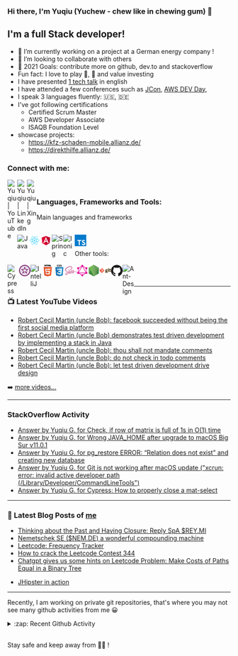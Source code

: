### Hi there, I'm Yuqiu (Yuchew - chew like in chewing gum) 👋

## I'm a full Stack developer!

<!--- 🌱 I’m currently learning everything 🤣-->
- 🔭 I’m currently working on a project at a German energy company !
- 👯 I’m looking to collaborate with others
- 🥅 2021 Goals: contribute more on github, dev.to and stackoverflow
- Fun fact: I love to play 🏓, 🏸 and value investing
- I have presented [1 tech talk](https://geyuqiu.github.io/jhipster-in-action/) in english
- I have attended a few conferences such as [JCon](https://jcon.one/de/), [AWS DEV Day](https://pages.awscloud.com/EMEA_FIELD_WEBINAR_DevdayMAD_20201015_7010z000001LtjX_On-Demand-Confirmation.html?sc_channel=em&sc_campaign=emea20_devdayonlineq4&sc_medium=em_309568&sc_content=REG_event_ev_field&sc_geo=emea&sc_country=mult&sc_outcome=reg&sc_publisher=aws&trkCampaign=emea20_devdayonlineq4&trk=em_thankyousurvey_loc-309568_emea20_devdayonlineq4), 
- I speak 3 languages fluently: 🇺🇸, 🇩🇪
- I've got following certifications
    - Certified Scrum Master
    - AWS Developer Associate
    - ISAQB Foundation Level
- showcase projects: 
    - https://kfz-schaden-mobile.allianz.de/
    - https://direkthilfe.allianz.de/

### Connect with me:
  
[<img align="left" alt="Yuqiu | YouTube" width="22px" src="https://cdn.jsdelivr.net/npm/simple-icons@v3/icons/youtube.svg" />][youtube]
[<img align="left" alt="Yuqiu | LinkedIn" width="22px" src="https://cdn.jsdelivr.net/npm/simple-icons@v3/icons/linkedin.svg" />][linkedin]
[<img align="left" alt="Yuqiu | Xing" width="22px" src="https://cdn.jsdelivr.net/npm/simple-icons@v3/icons/xing.svg" />][xing]

<br />

### Languages, Frameworks and Tools:

Main languages and frameworks

<br />

<img align="left" alt="Java" width="26px" src="https://cdn.jsdelivr.net/npm/simple-icons@3.7.0/icons/java.svg" />
<img align="left" alt="React" width="26px" src="https://raw.githubusercontent.com/github/explore/80688e429a7d4ef2fca1e82350fe8e3517d3494d/topics/react/react.png" />
<img align="left" alt="Angular" width="26px" src="https://raw.githubusercontent.com/github/explore/80688e429a7d4ef2fca1e82350fe8e3517d3494d/topics/angular/angular.png" />
<img align="left" alt="Spring" width="26px" src="https://cdn.jsdelivr.net/npm/simple-icons@3.7.0/icons/spring.svg" />
<img align="left" alt="Ionic" width="26px" src="https://cdn.jsdelivr.net/npm/simple-icons@3.7.0/icons/ionic.svg" />
<img align="left" alt="TypeScript" width="26px" src="https://raw.githubusercontent.com/github/explore/80688e429a7d4ef2fca1e82350fe8e3517d3494d/topics/typescript/typescript.png" />

<br />
<br />
Other tools: <br /><br />
<img align="left" alt="Cypress" width="26px" src="https://github.com/jalbertsr/logo-badge-images/blob/master/img/rsz_cypress.png?raw=true" />
<img align="left" alt="Jasmine" width="26px" src="https://github.com/Iggy-Codes/logo-images/blob/master/logos/jasmine.png?raw=true" />
<img align="left" alt="IntelliJ" width="26px" src="https://cdn.jsdelivr.net/npm/simple-icons@3.7.0/icons/intellijidea.svg" />
<img align="left" alt="HTML5" width="26px" src="https://raw.githubusercontent.com/github/explore/80688e429a7d4ef2fca1e82350fe8e3517d3494d/topics/html/html.png" />
<img align="left" alt="CSS3" width="26px" src="https://raw.githubusercontent.com/github/explore/80688e429a7d4ef2fca1e82350fe8e3517d3494d/topics/css/css.png" />
<img align="left" alt="Sass" width="26px" src="https://raw.githubusercontent.com/github/explore/80688e429a7d4ef2fca1e82350fe8e3517d3494d/topics/sass/sass.png" />
<img align="left" alt="GraphQL" width="26px" src="https://raw.githubusercontent.com/github/explore/80688e429a7d4ef2fca1e82350fe8e3517d3494d/topics/graphql/graphql.png" />
<img align="left" alt="Node.js" width="26px" src="https://raw.githubusercontent.com/github/explore/80688e429a7d4ef2fca1e82350fe8e3517d3494d/topics/nodejs/nodejs.png" />
<img align="left" alt="Git" width="26px" src="https://raw.githubusercontent.com/github/explore/80688e429a7d4ef2fca1e82350fe8e3517d3494d/topics/git/git.png" />
<img align="left" alt="GitHub" width="26px" src="https://raw.githubusercontent.com/github/explore/78df643247d429f6cc873026c0622819ad797942/topics/github/github.png" />
<img align="left" alt="Ant-Design" width="26px" src="https://github.com/jalbertsr/logo-badge-images/blob/master/img/rsz_ant-design.png?raw=true" />

<br />
<br />

---

### 📺 Latest YouTube Videos

<!-- YOUTUBE:START -->
- [Robert Cecil Martin &lpar;uncle Bob&rpar;: facebook succeeded without being the first social media platform](https://www.youtube.com/watch?v=HzWjtxZkyFU)
- [Robert Cecil Martin &lpar;uncle Bob&rpar; demonstrates test driven development by implementing a stack in Java](https://www.youtube.com/watch?v=rdLO7pSVrMY)
- [Robert Cecil Martin &lpar;uncle Bob&rpar;: thou shall not mandate comments](https://www.youtube.com/watch?v=8FCDwq6PNOA)
- [Robert Cecil Martin &lpar;uncle Bob&rpar;: do not check in todo comments](https://www.youtube.com/watch?v=z-5ZhjyS8gY)
- [Robert Cecil Martin &lpar;uncle Bob&rpar;: let test driven development drive design](https://www.youtube.com/watch?v=8GZ2q6DEFH8)
<!-- YOUTUBE:END -->

➡️ [more videos...](https://www.youtube.com/channel/UCcx89MBC4J7YXVsrpQJNouw)

---

### StackOverflow Activity
<!-- STACKOVERFLOW:START -->
- [Answer by Yuqiu G. for Check, if row of matrix is full of 1s in O&lpar;1&rpar; time](https://stackoverflow.com/questions/48049837/check-if-row-of-matrix-is-full-of-1s-in-o1-time/76140855#76140855)
- [Answer by Yuqiu G. for Wrong JAVA_HOME after upgrade to macOS Big Sur v11.0.1](https://stackoverflow.com/questions/64917779/wrong-java-home-after-upgrade-to-macos-big-sur-v11-0-1/76042428#76042428)
- [Answer by Yuqiu G. for pg_restore ERROR: “Relation does not exist” and creating new database](https://stackoverflow.com/questions/49686853/pg-restore-error-relation-does-not-exist-and-creating-new-database/76003273#76003273)
- [Answer by Yuqiu G. for Git is not working after macOS update &lpar;&quot;xcrun: error: invalid active developer path &lpar;/Library/Developer/CommandLineTools&quot;&rpar;](https://stackoverflow.com/questions/52522565/git-is-not-working-after-macos-update-xcrun-error-invalid-active-developer-p/73716107#73716107)
- [Answer by Yuqiu G. for Cypress: How to properly close a mat-select](https://stackoverflow.com/questions/60532511/cypress-how-to-properly-close-a-mat-select/72178028#72178028)
<!-- STACKOVERFLOW:END -->

---

### 📕 Latest Blog Posts of [me](https://dev.to/geyuqiu)

<!-- BLOG-POST-LIST:START -->
- [Thinking about the Past and Having Closure: Reply SpA $REY.MI](https://yuqiuge.medium.com/thinking-about-the-past-and-having-closure-reply-spa-rey-mi-d3493fb2635b?source=rss-8fade33fd493------2)
- [Nemetschek SE &lpar;$NEM.DE&rpar; a wonderful compounding machine](https://yuqiuge.medium.com/nemetschek-se-nem-de-a-wonderful-compounding-machine-f355e9cee2f2?source=rss-8fade33fd493------2)
- [Leetcode: Frequency Tracker](https://yuqiuge.medium.com/leetcode-frequency-tracker-acc0cc56960?source=rss-8fade33fd493------2)
- [How to crack the Leetcode Contest 344](https://yuqiuge.medium.com/how-to-crack-the-leetcode-contest-344-224dcd24a7ae?source=rss-8fade33fd493------2)
- [Chatgpt gives us some hints on Leetcode Problem: Make Costs of Paths Equal in a Binary Tree](https://yuqiuge.medium.com/chatgpt-gives-us-some-hints-on-leetcode-problem-make-costs-of-paths-equal-in-a-binary-tree-18f48c864d13?source=rss-8fade33fd493------2)
<!-- BLOG-POST-LIST:END -->
- [JHipster in action](https://geyuqiu.github.io/jhipster-in-action/)


---
Recently, I am working on private git repositories, that's where you may not see many github activities from me 😀 
<details>
  <summary>:zap: Recent Github Activity</summary>
  
<!--RECENT_ACTIVITY:last_update-->
Last Updated: Saturday, July 22nd, 2023, 10:16:04 AM
<!--RECENT_ACTIVITY:last_update_end-->

<!--RECENT_ACTIVITY:start-->
1. 📔 Created new repository [geyuqiu/react-use-effect-fetch](https://github.com/geyuqiu/react-use-effect-fetch)
2. 📔 Created new repository [geyuqiu/react-useeffect](https://github.com/geyuqiu/react-useeffect)
3. 📔 Created new repository [geyuqiu/react-redux-with-context](https://github.com/geyuqiu/react-redux-with-context)
4. 📔 Created new repository [geyuqiu/react-flux-deprecated-3](https://github.com/geyuqiu/react-flux-deprecated-3)
5. 📔 Created new repository [geyuqiu/react-flux-deprecated-2](https://github.com/geyuqiu/react-flux-deprecated-2)
<!--RECENT_ACTIVITY:end-->

</details>


[isqab-foundation-level]: https://www.isaqb.org/documents/
[java-oca-8]: https://education.oracle.com/java-se-8-programmer-i/pexam_1Z0-808
[aws-cda]: https://aws.amazon.com/certification/certification-prep/?nc1=h_ls
[youtube]: https://youtube.com/channel/UCTfa5NSGeVLmcHYPRu9qh_g
[linkedin]: https://linkedin.com/in/yuqiu-ge-06a808b4/
[xing]: https://www.xing.com/profile/Yuqiu_Ge2
[webdevplaylist]: https://www.youtube.com/playlist?list=PLkwxH9e_vrAJ0WbEsFA9W3I1W-g_BTsbt
[jsplaylist]: https://www.youtube.com/playlist?list=PLkwxH9e_vrALRJKu7wfXby3MKeflhTu6B
[cssplaylist]: https://www.youtube.com/playlist?list=PLkwxH9e_vrALSdvZuEh6gqQdmDoDIoqz4
[reactplaylist]: https://www.youtube.com/playlist?list=PLkwxH9e_vrAK4TdffpxKY3QGyHCpxFcQ0

<br />

Stay safe and keep away from 👑🦠 !
